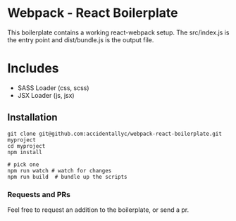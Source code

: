 # Webpack - React Boilerplate

This boilerplate contains a working react-webpack setup. The src/index.js is the entry point and dist/bundle.js is the output file.

# Includes

* SASS Loader (css, scss)
* JSX Loader (js, jsx)


## Installation
```
git clone git@github.com:accidentallyc/webpack-react-boilerplate.git myproject
cd myproject
npm install

# pick one 
npm run watch # watch for changes
npm run build  # bundle up the scripts
```

### Requests and PRs
Feel free to request an addition to the boilerplate, or send a pr.

